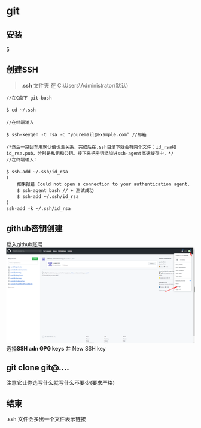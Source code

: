 # git

## 安装
5
## 创建SSH

> **.ssh** 文件夹 在 C:\Users\Administrator(默认)  

```bush
//在C盘下 git-bush

$ cd ~/.ssh

//在终端输入

$ ssh-keygen -t rsa -C "youremail@example.com” //邮箱

/*然后一路回车用默认值也没关系，完成后在.ssh目录下就会有两个文件：id_rsa和id_rsa.pub，分别是私钥和公钥。接下来把密钥添加进ssh-agent高速缓存中，*/
//在终端输入：

$ ssh-add ~/.ssh/id_rsa
(
    如果报错 Could not open a connection to your authentication agent.
    $ ssh-agent bash // + 测试成功
    $ ssh-add ~/.ssh/id_rsa
)
ssh-add -k ~/.ssh/id_rsa
```

## github密钥创建
登入github账号
<img src="./github设置.png">
选择**SSH adn GPG keys**   并 New SSH key


## git clone git@....
注意它让你选写什么就写什么不要少(要求严格)


## 结束
.ssh 文件会多出一个文件表示链接
